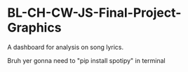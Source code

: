 # BL-CH-CW-JS-Final-Project-Graphics
A dashboard for analysis on song lyrics.

Bruh yer gonna need to "pip install spotipy" in terminal
